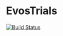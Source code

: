 # EvosTrials
[![Build Status](https://travis-ci.org/ArtHerasymov/EvosTrials.svg?branch=master)](https://travis-ci.org/ArtHerasymov/EvosTrials)
